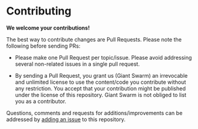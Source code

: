 # Contributing

**We welcome your contributions!**

The best way to contribute changes are Pull Requests. Please note the following before sending PRs:

* Please make one Pull Request per topic/issue. Please avoid addressing several non-related issues in a single pull request.

* By sending a Pull Request, you grant us (Giant Swarm) an irrevocable and unlimited license to use the content/code you contribute without any restriction. You accept that your contribution might be published under the license of this repository. Giant Swarm is not obliged to list you as a contributor.

Questions, comments and requests for additions/improvements can be addressed by [adding an issue](https://github.com/giantswarm/api-schema/issues/new) to this repository.
